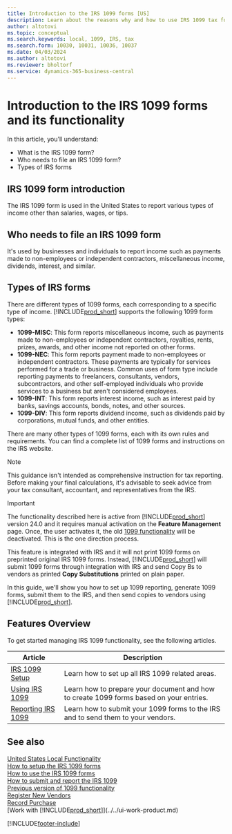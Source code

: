 ```yaml
---
title: Introduction to the IRS 1099 forms [US]
description: Learn about the reasons why and how to use IRS 1099 tax forms in the US.
author: altotovi
ms.topic: conceptual
ms.search.keywords: local, 1099, IRS, tax
ms.search.form: 10030, 10031, 10036, 10037
ms.date: 04/03/2024
ms.author: altotovi
ms.reviewer: bholtorf
ms.service: dynamics-365-business-central
---
```


# Introduction to the IRS 1099 forms and its functionality   

In this article, you'll understand:

- What is the IRS 1099 form?
- Who needs to file an IRS 1099 form?
- Types of IRS forms

## IRS 1099 form introduction
The IRS 1099 form is used in the United States to report various types of income other than salaries, wages, or tips. 

## Who needs to file an IRS 1099 form
It's used by businesses and individuals to report income such as payments made to non-employees or independent contractors, miscellaneous income, dividends, interest, and similar. 

## Types of IRS forms
There are different types of 1099 forms, each corresponding to a specific type of income. [!INCLUDE[prod_short](../../includes/prod_short.md)] supports the following 1099 form types: 

- **1099-MISC**: This form reports miscellaneous income, such as payments made to non-employees or independent contractors, royalties, rents, prizes, awards, and other income not reported on other forms.  
- **1099-NEC**: This form reports payment made to non-employees or independent contractors. These payments are typically for services performed for a trade or business. Common uses of form type include reporting payments to freelancers, consultants, vendors, subcontractors, and other self-employed individuals who provide services to a business but aren't considered employees. 
- **1099-INT**: This form reports interest income, such as interest paid by banks, savings accounts, bonds, notes, and other sources.  
- **1099-DIV**: This form reports dividend income, such as dividends paid by corporations, mutual funds, and other entities.   

There are many other types of 1099 forms, each with its own rules and requirements. You can find a complete list of 1099 forms and instructions on the IRS website.  

> [!NOTE]
> This guidance isn't intended as comprehensive instruction for tax reporting. Before making your final calculations, it's advisable to seek advice from your tax consultant, accountant, and representatives from the IRS. 

> [!IMPORTANT]
> The functionality described here is active from [!INCLUDE[prod_short](../../includes/prod_short.md)] version 24.0 and it requires manual activation on the **Feature Management** page. Once, the user activates it, the old [1099 functionality](set-up-use-irs1099-form.md) will be deactivated. This is the one direction process.  

This feature is integrated with IRS and it will not print 1099 forms on preprinted original IRS 1099 forms. Instead, [!INCLUDE[prod_short](../../includes/prod_short.md)] will submit 1099 forms through integration with IRS and send Copy Bs to vendors as printed **Copy Substitutions** printed on plain paper.  

In this guide, we'll show you how to set up 1099 reporting, generate 1099 forms, submit them to the IRS, and then send copies to vendors using [!INCLUDE[prod_short](../../includes/prod_short.md)].  

## Features Overview   

To get started managing IRS 1099 functionality, see the following articles.  

|  Article  |  Description  |  
|--------|--------------|  
| [IRS 1099 Setup](../../UnitedStates/set-up-use-irs1099-form-v24.md) | Learn how to set up all IRS 1099 related areas. |
| [Using IRS 1099](how-to-1099-use.md) | Learn how to prepare your document and how to create 1099 forms based on your entries. |
| [Reporting IRS 1099](how-to-1099-report.md) | Learn how to submit your 1099 forms to the IRS and to send them to your vendors. |


## See also 

[United States Local Functionality](united-states-local-functionality.md)    
[How to setup the IRS 1099 forms](../../UnitedStates/set-up-use-irs1099-form-v24.md)    
[How to use the IRS 1099 forms](how-to-1099-use.md)    
[How to submit and report the IRS 1099](../../UnitedStates/set-up-use-irs1099-form-v24.md#to-print-report-configuration)    
[Previous version of 1099 functionality](../../UnitedStates/set-up-use-irs1099-form.md)    
[Register New Vendors](../../purchasing-how-register-new-vendors.md)    
[Record Purchase](../../purchasing-how-record-purchases.md)    
[Work with [!INCLUDE[prod_short](../../includes/prod_short.md)]](../../ui-work-product.md)  

[!INCLUDE[footer-include](../../includes/footer-banner.md)]


